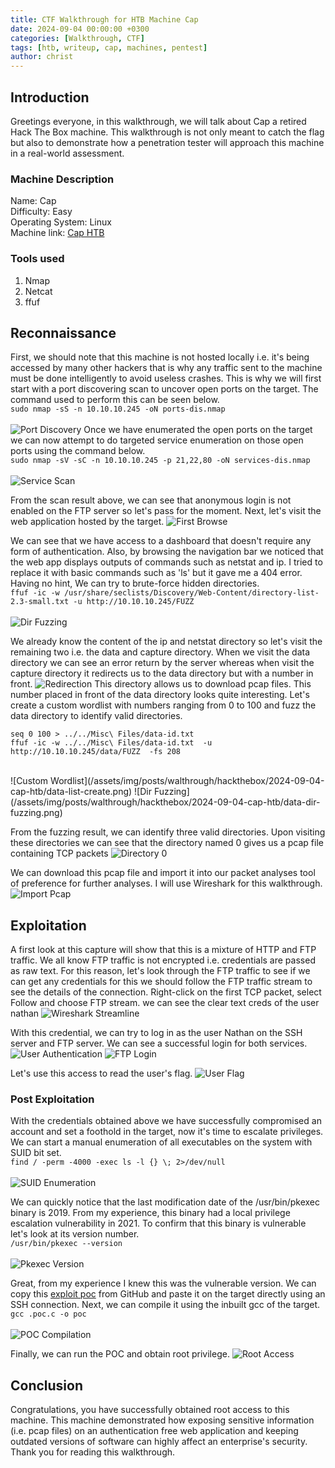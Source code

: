 ```yaml
---
title: CTF Walkthrough for HTB Machine Cap
date: 2024-09-04 00:00:00 +0300
categories: [Walkthrough, CTF]
tags: [htb, writeup, cap, machines, pentest]   
author: christ
---
```


## Introduction
Greetings everyone, in this walkthrough, we will talk about Cap a retired Hack The Box machine. This walkthrough is not only meant to catch the flag but also to demonstrate how a penetration tester will approach this machine in a real-world assessment.
### Machine Description
Name: Cap<br>
Difficulty: Easy<br>
Operating System: Linux<br>
Machine link: [Cap HTB](https://app.hackthebox.com/machines/Cap)<br>
### Tools used
1) Nmap<br>
2) Netcat<br>
3) ffuf

## Reconnaissance
First, we should note that this machine is not hosted locally i.e. it's being accessed by many other hackers that is why any traffic sent to the machine must be done intelligently to avoid useless crashes. This is why we will first start with a port discovering scan to uncover open ports on the target. The command used to perform this can be seen below.<br>
``` sudo nmap -sS -n 10.10.10.245 -oN ports-dis.nmap ```<br><br>
![Port Discovery](/assets/img/posts/walthrough/hackthebox/2024-09-04-cap-htb/ports-dis.png)
Once we have enumerated the open ports on the target we can now attempt to do targeted service enumeration on those open ports using the command below.<br>
```sudo nmap -sV -sC -n 10.10.10.245 -p 21,22,80 -oN services-dis.nmap```<br><br>
![Service Scan](/assets/img/posts/walthrough/hackthebox/2024-09-04-cap-htb/services-dis.png)

From the scan result above, we can see that anonymous login is not enabled on the FTP server so let's pass for the moment. Next, let's visit the web application hosted by the target.
![First Browse](/assets/img/posts/walthrough/hackthebox/2024-09-04-cap-htb/first-browse.png)

We can see that we have access to a dashboard that doesn't require any form of authentication. Also, by browsing the navigation bar we noticed that the web app displays outputs of commands such as netstat and ip. I tried to replace it with basic commands such as 'ls' but it gave me a 404 error. Having no hint, We can try to brute-force hidden directories.<br>
```ffuf -ic -w /usr/share/seclists/Discovery/Web-Content/directory-list-2.3-small.txt -u http://10.10.10.245/FUZZ```<br><br>
![Dir Fuzzing](/assets/img/posts/walthrough/hackthebox/2024-09-04-cap-htb/dir-bruteforce.png)

We already know the content of the ip and netstat directory so let's visit the remaining two i.e. the data and capture directory. When we visit the data directory we can see an error return by the server whereas when visit the capture directory it redirects us to the data directory but with a number in front.
![Redirection](/assets/img/posts/walthrough/hackthebox/2024-09-04-cap-htb/browser-redirection.png)
This directory allows us to download pcap files. This number placed in front of the data directory looks quite interesting. Let's create a custom wordlist with numbers ranging from 0 to 100 and fuzz the data directory to identify valid directories.<br>
```
seq 0 100 > ../../Misc\ Files/data-id.txt    
ffuf -ic -w ../../Misc\ Files/data-id.txt  -u http://10.10.10.245/data/FUZZ  -fs 208
```
<br>
![Custom Wordlist](/assets/img/posts/walthrough/hackthebox/2024-09-04-cap-htb/data-list-create.png)
![Dir Fuzzing](/assets/img/posts/walthrough/hackthebox/2024-09-04-cap-htb/data-dir-fuzzing.png)

From the fuzzing result, we can identify three valid directories. Upon visiting these directories we can see that the directory named 0 gives us a pcap file containing TCP packets
![Directory 0](/assets/img/posts/walthrough/hackthebox/2024-09-04-cap-htb/directory-0.png)

We can download this pcap file and import it into our packet analyses tool of preference for further analyses. I will use Wireshark for this walkthrough.
![Import Pcap](/assets/img/posts/walthrough/hackthebox/2024-09-04-cap-htb/import-pcap-file.png)

## Exploitation

A first look at this capture will show that this is a mixture of HTTP and FTP traffic. We all know FTP traffic is not encrypted i.e. credentials are passed as raw text. For this reason, let's look through the FTP traffic to see if we can get any credentials for this we should follow the FTP traffic stream to see the details of the connection. Right-click on the first TCP packet, select Follow and choose FTP stream. we can see the clear text creds of the user nathan
![Wireshark Streamline](/assets/img/posts/walthrough/hackthebox/2024-09-04-cap-htb/ftp-tcp-stream.png)

With this credential, we can try to log in as the user Nathan on the SSH server and FTP server. We can see a successful login for both services.
![User Authentication](/assets/img/posts/walthrough/hackthebox/2024-09-04-cap-htb/user-auth-1.png)
![FTP Login](/assets/img/posts/walthrough/hackthebox/2024-09-04-cap-htb/ftp-login.png)

Let's use this access to read the user's flag.
![User Flag](/assets/img/posts/walthrough/hackthebox/2024-09-04-cap-htb/flag-1.png)

### Post Exploitation
With the credentials obtained above we have successfully compromised an account and set a foothold in the target, now it's time to escalate privileges. We can start a manual enumeration of all executables on the system with SUID bit set.<br>
```find / -perm -4000 -exec ls -l {} \; 2>/dev/null```<br><br>
![SUID Enumeration](/assets/img/posts/walthrough/hackthebox/2024-09-04-cap-htb/suid-enum.png)

We can quickly notice that the last modification date of the /usr/bin/pkexec binary is 2019. From my experience, this binary had a local privilege escalation vulnerability in 2021. To confirm that this binary is vulnerable let's look at its version number.<br>
```/usr/bin/pkexec --version```<br><br>
![Pkexec Version](/assets/img/posts/walthrough/hackthebox/2024-09-04-cap-htb/pkexec-verion.png)

Great, from my experience I knew this was the vulnerable version. We can copy this [exploit poc](https://raw.githubusercontent.com/arthepsy/CVE-2021-4034/main/cve-2021-4034-poc.c) from GitHub and paste it on the target directly using an SSH connection. Next, we can compile it using the inbuilt gcc of the target.<br>
```gcc .poc.c -o poc```<br><br>
![POC Compilation](/assets/img/posts/walthrough/hackthebox/2024-09-04-cap-htb/poc-compiled.png)

Finally, we can run the POC and obtain root privilege. 
![Root Access](/assets/img/posts/walthrough/hackthebox/2024-09-04-cap-htb/root-access.png)

## Conclusion
Congratulations, you have successfully obtained root access to this machine. This machine demonstrated how exposing sensitive information \(i.e. pcap files\) on an authentication free web application and keeping outdated versions of software can highly affect an enterprise's security. Thank you for reading this walkthrough.


